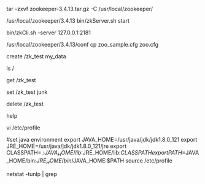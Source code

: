 tar -zxvf zookeeper-3.4.13.tar.gz -C /usr/local/zookeeper/

/usr/local/zookeeper/3.4.13
bin/zkServer.sh start

bin/zkCli.sh -server 127.0.0.1:2181

/usr/local/zookeeper/3.4.13/conf
cp zoo_sample.cfg zoo.cfg

create /zk_test my_data

ls /

get /zk_test

set /zk_test junk

delete /zk_test

help

vi /etc/profile

#set java environment
export JAVA_HOME=/usr/java/jdk/jdk1.8.0_121
export JRE_HOME=/usr/java/jdk/jdk1.8.0_121/jre
export CLASSPATH=.:$JAVA_HOME/lib$:JRE_HOME/lib:$CLASSPATH
export PATH=$JAVA_HOME/bin:$JRE_HOME/bin/$JAVA_HOME:$PATH
source /etc/profile




netstat -tunlp | grep 